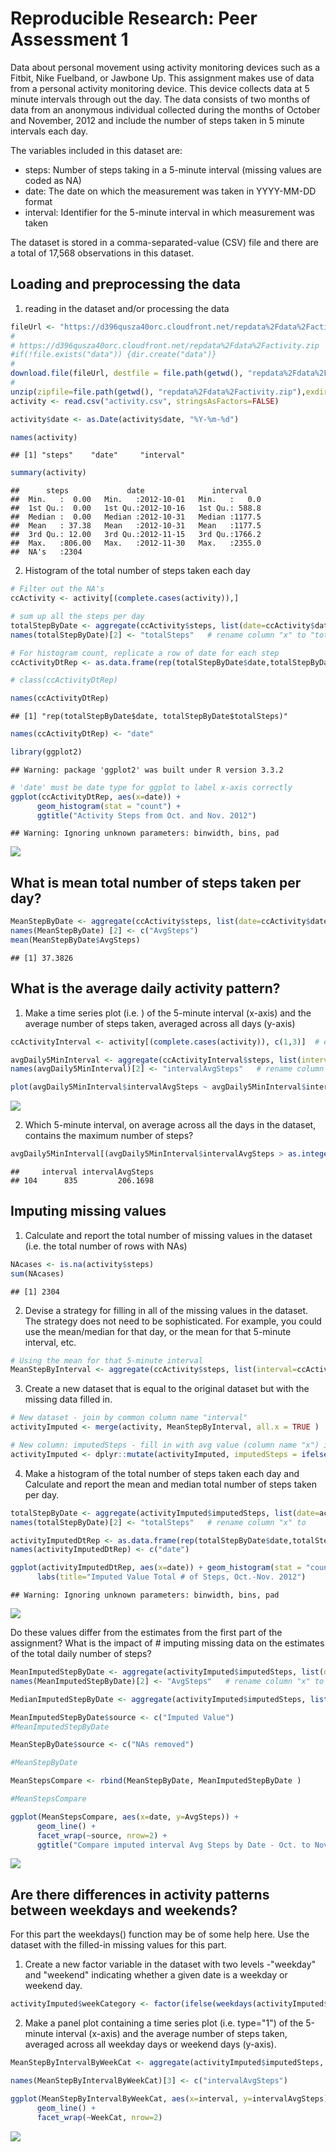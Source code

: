 # Reproducible Research: Peer Assessment 1

Data about personal movement using activity monitoring devices such as a Fitbit, Nike Fuelband, or Jawbone Up.
This assignment makes use of data from a personal activity monitoring device. This device collects data at 5 minute intervals through out the day. The data consists of two months of data from an anonymous individual collected during the months of October and November, 2012 and include the number of steps taken in 5 minute intervals each day.


The variables included in this dataset are:
* steps: Number of steps taking in a 5-minute interval (missing values are coded as NA)
* date: The date on which the measurement was taken in YYYY-MM-DD format
* interval: Identifier for the 5-minute interval in which measurement was taken

The dataset is stored in a comma-separated-value (CSV) file and there are a total of 17,568 observations in this dataset.


## Loading and preprocessing the data


1. reading in the dataset and/or processing the data


```r
fileUrl <- "https://d396qusza40orc.cloudfront.net/repdata%2Fdata%2Factivity.zip"
# 
# https://d396qusza40orc.cloudfront.net/repdata%2Fdata%2Factivity.zip
#if(!file.exists("data")) {dir.create("data")}
# 
download.file(fileUrl, destfile = file.path(getwd(), "repdata%2Fdata%2Factivity.zip"))
# 
unzip(zipfile=file.path(getwd(), "repdata%2Fdata%2Factivity.zip"),exdir=getwd())
activity <- read.csv("activity.csv", stringsAsFactors=FALSE)

activity$date <- as.Date(activity$date, "%Y-%m-%d")

names(activity)
```

```
## [1] "steps"    "date"     "interval"
```

```r
summary(activity)
```

```
##      steps             date               interval     
##  Min.   :  0.00   Min.   :2012-10-01   Min.   :   0.0  
##  1st Qu.:  0.00   1st Qu.:2012-10-16   1st Qu.: 588.8  
##  Median :  0.00   Median :2012-10-31   Median :1177.5  
##  Mean   : 37.38   Mean   :2012-10-31   Mean   :1177.5  
##  3rd Qu.: 12.00   3rd Qu.:2012-11-15   3rd Qu.:1766.2  
##  Max.   :806.00   Max.   :2012-11-30   Max.   :2355.0  
##  NA's   :2304
```

2. Histogram of the total number of steps taken each day


```r
# Filter out the NA's
ccActivity <- activity[(complete.cases(activity)),]   

# sum up all the steps per day
totalStepByDate <- aggregate(ccActivity$steps, list(date=ccActivity$date), sum)
names(totalStepByDate)[2] <- "totalSteps"   # rename column "x" to "totalSteps"

# For histogram count, replicate a row of date for each step
ccActivityDtRep <- as.data.frame(rep(totalStepByDate$date,totalStepByDate$totalSteps))

# class(ccActivityDtRep)

names(ccActivityDtRep)
```

```
## [1] "rep(totalStepByDate$date, totalStepByDate$totalSteps)"
```

```r
names(ccActivityDtRep) <- "date"

library(ggplot2)
```

```
## Warning: package 'ggplot2' was built under R version 3.3.2
```

```r
# 'date' must be date type for ggplot to label x-axis correctly
ggplot(ccActivityDtRep, aes(x=date)) + 
      geom_histogram(stat = "count") +
      ggtitle("Activity Steps from Oct. and Nov. 2012")
```

```
## Warning: Ignoring unknown parameters: binwidth, bins, pad
```

![](PA1_template_files/figure-html/unnamed-chunk-2-1.png)<!-- -->

## What is mean total number of steps taken per day?

```r
MeanStepByDate <- aggregate(ccActivity$steps, list(date=ccActivity$date), mean)
names(MeanStepByDate) [2] <- c("AvgSteps")
mean(MeanStepByDate$AvgSteps)
```

```
## [1] 37.3826
```

## What is the average daily activity pattern?
1. Make a time series plot (i.e. ) of the 5-minute interval (x-axis) and the average number of steps taken, averaged
across all days (y-axis)

```r
ccActivityInterval <- activity[(complete.cases(activity)), c(1,3)]  # exclude 2nd column 'date' and NAs

avgDaily5MinInterval <- aggregate(ccActivityInterval$steps, list(interval=ccActivityInterval$interval), mean)
names(avgDaily5MinInterval)[2] <- "intervalAvgSteps"   # rename column "x" to 

plot(avgDaily5MinInterval$intervalAvgSteps ~ avgDaily5MinInterval$interval, type="l", main ="Average # of Steps/ 5-minute interval Oct. to Nov. 2012", xlab = "Interval", ylab = "Avg # of Steps")
```

![](PA1_template_files/figure-html/unnamed-chunk-4-1.png)<!-- -->

2. Which 5-minute interval, on average across all the days in the dataset, contains the maximum number of steps?


```r
avgDaily5MinInterval[(avgDaily5MinInterval$intervalAvgSteps > as.integer(max(avgDaily5MinInterval$intervalAvgSteps))),]
```

```
##     interval intervalAvgSteps
## 104      835         206.1698
```


## Imputing missing values
1. Calculate and report the total number of missing values in the dataset (i.e. the total number of rows with NAs)


```r
NAcases <- is.na(activity$steps)
sum(NAcases)
```

```
## [1] 2304
```

2. Devise a strategy for filling in all of the missing values in the dataset. The strategy does not need to be sophisticated. For example, you could use the mean/median for that day, or the mean for that 5-minute interval, etc.


```r
# Using the mean for that 5-minute interval
MeanStepByInterval <- aggregate(ccActivity$steps, list(interval=ccActivity$interval), mean)
```

3. Create a new dataset that is equal to the original dataset but with the missing data filled in.


```r
# New dataset - join by common column name "interval"
activityImputed <- merge(activity, MeanStepByInterval, all.x = TRUE )   ## like left join

# New column: imputedSteps - fill in with avg value (column name "x") if original interval "steps" value was NA.
activityImputed <- dplyr::mutate(activityImputed, imputedSteps = ifelse(is.na(steps), x, steps))
```

4. Make a histogram of the total number of steps taken each day and Calculate and report the mean and median total number of steps taken per day. 


```r
totalStepByDate <- aggregate(activityImputed$imputedSteps, list(date=activityImputed$date), sum)
names(totalStepByDate)[2] <- "totalSteps"   # rename column "x" to 

activityImputedDtRep <- as.data.frame(rep(totalStepByDate$date,totalStepByDate$totalSteps))
names(activityImputedDtRep) <- c("date")

ggplot(activityImputedDtRep, aes(x=date)) + geom_histogram(stat = "count") +
      labs(title="Imputed Value Total # of Steps, Oct.-Nov. 2012")
```

```
## Warning: Ignoring unknown parameters: binwidth, bins, pad
```

![](PA1_template_files/figure-html/unnamed-chunk-9-1.png)<!-- -->

Do these values differ from the estimates from the first part of the assignment? What is the impact of # imputing missing data on the estimates of the total daily number of steps?


```r
MeanImputedStepByDate <- aggregate(activityImputed$imputedSteps, list(date=activityImputed$date), mean)
names(MeanImputedStepByDate)[2] <- "AvgSteps"   # rename column "x" to 

MedianImputedStepByDate <- aggregate(activityImputed$imputedSteps, list(date=activityImputed$date), median)

MeanImputedStepByDate$source <- c("Imputed Value")
#MeanImputedStepByDate

MeanStepByDate$source <- c("NAs removed")

#MeanStepByDate

MeanStepsCompare <- rbind(MeanStepByDate, MeanImputedStepByDate )

#MeanStepsCompare

ggplot(MeanStepsCompare, aes(x=date, y=AvgSteps)) +
      geom_line() +
      facet_wrap(~source, nrow=2) +
      ggtitle("Compare imputed interval Avg Steps by Date - Oct. to Nov. 2012")
```

![](PA1_template_files/figure-html/unnamed-chunk-10-1.png)<!-- -->


## Are there differences in activity patterns between weekdays and weekends?

For this part the weekdays() function may be of some help here. Use the dataset with the filled-in missing values for this part.

1. Create a new factor variable in the dataset with two levels -"weekday" and "weekend" indicating whether a given date is a weekday or weekend day.


```r
activityImputed$weekCategory <- factor(ifelse(weekdays(activityImputed$date) %in% c("Saturday", "Sunday"), c("weekend"),c("weekday")))
```

2. Make a panel plot containing a time series plot (i.e. type="1") of the 5-minute interval (x-axis) and the average number of steps taken, averaged across all weekday days or weekend days (y-axis).


```r
MeanStepByIntervalByWeekCat <- aggregate(activityImputed$imputedSteps, by=list(WeekCat = activityImputed$weekCategory, interval = activityImputed$interval), mean)

names(MeanStepByIntervalByWeekCat)[3] <- c("intervalAvgSteps")

ggplot(MeanStepByIntervalByWeekCat, aes(x=interval, y=intervalAvgSteps)) +
      geom_line() +
      facet_wrap(~WeekCat, nrow=2)
```

![](PA1_template_files/figure-html/unnamed-chunk-12-1.png)<!-- -->





